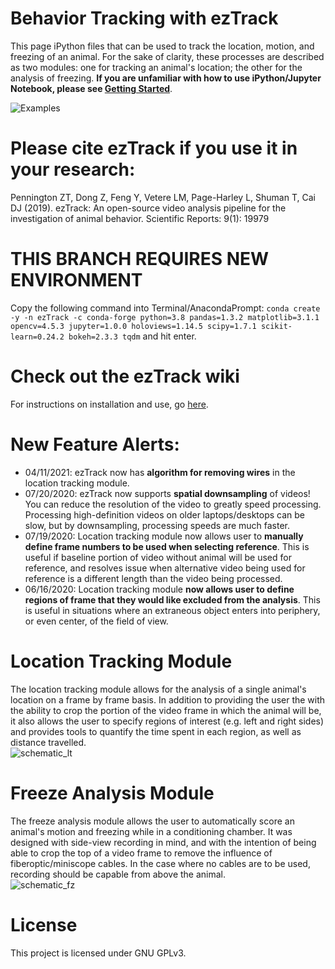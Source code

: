 # Behavior Tracking with ezTrack
This page iPython files that can be used to track the location, motion, and freezing of an animal. For the sake of clarity, these processes are described as two modules: one for tracking an animal's location; the other  for the analysis of freezing.  **If you are unfamiliar with how to use iPython/Jupyter Notebook, please see [Getting Started](https://github.com/DeniseCaiLab/GettingStarted)**.

![Examples](../master/Images/Examples.gif)

# Please cite ezTrack if you use it in your research:
Pennington ZT, Dong Z, Feng Y, Vetere LM, Page-Harley L, Shuman T, Cai DJ (2019). ezTrack: An open-source video analysis pipeline for the investigation of animal behavior. Scientific Reports: 9(1): 19979

# THIS BRANCH REQUIRES NEW ENVIRONMENT
Copy the following command into Terminal/AnacondaPrompt: `conda create -y -n ezTrack -c conda-forge python=3.8 pandas=1.3.2 matplotlib=3.1.1 opencv=4.5.3 jupyter=1.0.0 holoviews=1.14.5 scipy=1.7.1 scikit-learn=0.24.2 bokeh=2.3.3 tqdm` and hit enter.

# Check out the ezTrack wiki
For instructions on installation and use, go [here](https://github.com/denisecailab/ezTrack/wiki).

# New Feature Alerts:
- 04/11/2021: ezTrack now has **algorithm for removing wires** in the location tracking module.
- 07/20/2020: ezTrack now supports **spatial downsampling** of videos!  You can reduce the resolution of the video to greatly speed processing. Processing high-definition videos on older laptops/desktops can be slow, but by downsampling, processing speeds are much faster.
- 07/19/2020: Location tracking module now allows user to **manually define frame numbers to be used when selecting reference**.  This is useful if baseline portion of video without animal will be used for reference, and resolves issue when alternative video being used for reference is a different length than the video being processed.
- 06/16/2020:  Location tracking module **now allows user to define regions of frame that they would like excluded from the analysis**.  This is useful in situations where an extraneous object enters into periphery, or even center, of the field of view.


# Location Tracking Module
The location tracking module allows for the analysis of a single animal's location on a frame by frame basis.  In addition to providing the user the with the ability to crop the portion of the video frame in which the animal will be, it also allows the user to specify regions of interest (e.g. left and right sides) and provides tools to quantify the time spent in each region, as well as distance travelled.  
![schematic_lt](../master/Images/LocationTracking_Schematic.png)


# Freeze Analysis Module
The freeze analysis module allows the user to automatically score an animal's motion and freezing while in a conditioning chamber.  It was designed with side-view recording in mind, and with the intention of being able to crop the top of a video frame to remove the influence of fiberoptic/miniscope cables.  In the case where no cables are to be used, recording should be capable from above the animal.  
![schematic_fz](../master/Images/FreezeAnalysis_Schematic.png)


# License
This project is licensed under GNU GPLv3.
